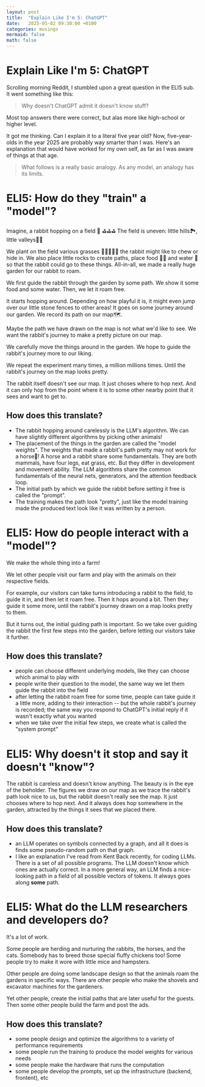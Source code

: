 ```yaml
---
layout: post
title:  "Explain Like I'm 5: ChatGPT"
date:   2025-05-02 09:30:00 +0100
categories: musings
mermaid: false
math: false
---
```

# Explain Like I'm 5: ChatGPT

Scrolling morning Reddit, I stumbled upon a great question in the ELI5 sub.
It went something like this:
>Why doesn't ChatGPT admit it doesn't know stuff?

Most top answers there were correct, but alas more like high-school or higher level.

It got me thinking. Can I explain it to a literal five year old?
Now, five-year-olds in the year 2025 are probably way smarter than I was.
Here's an explanation that would have worked for my own self, as far as I was aware of things at that age.

>What follows is a really basic analogy. As any model, an analogy has its limits.

# ELI5: How do they "train" a "model"?
Imagine, a rabbit hopping on a field 🐇 ⛳⛳⛳
The field is uneven: little hills🏞, little valleys🌄⛺

We plant on the field various grasses 🌾🌺🌻🌼🌷 the rabbit might like to chew or hide in.
We also place little rocks to create paths, place food 🥕🌽 and water 🌊 so that the rabbit could go to these things.
All-in-all, we made a really huge garden for our rabbit to roam.

We first guide the rabbit through the garden by some path. We show it some food and some water. Then, we let it roam free.

It starts hopping around. Depending on how playful it is, it might even jump over our little stone fences to other areas! 
It goes on some journey around our garden. We record its path on our map🗺.


Maybe the path we have drawn on the map is not what we'd like to see. We want the rabbit's journey to make a pretty picture on our map.

We carefully move the things around in the garden. We hope to guide the rabbit's journey more to our liking.

We repeat the experiment many times, a million millions times. Until the rabbit's journey on the map looks pretty.

The rabbit itself doesn't see our map. It just choses where to hop next. And it can only hop from the point where it is to some other nearby point that it sees and want to get to.

## How does this translate?

- The rabbit hopping around carelessly is the LLM's algorithm.
We can have slightly different algorithms by picking other animals!
-  The placement of the things in the garden are called the "model weights". The weights that made a rabbit's path pretty may not work for a horse🐎! A horse and a rabbit share some fundamentals. They are both mammals, have four legs, eat grass, etc. But they differ in development and movement ability. The LLM algorithms share the common fundamentals of the neural nets, generators, and the attention feedback loop.
- The initial path by which we guide the rabbit before setting it free is called the "prompt".
- The training makes the path look "pretty", just like the model training made the produced text look like it was written by a person.

# ELI5: How do people interact with a "model"?

We make the whole thing into a farm!

We let other people visit our farm and play with the animals on their respective fields.

For example, our visitors can take turns introducing a rabbit to the field, to guide it in, and then let it roam free. Then it hops around a bit.
Then they guide it some more, until the rabbit's journey drawn on a map looks pretty to them.


But it turns out, the initial guiding path is important. So we take over guiding the rabbit the first few steps into the garden, before letting our visitors take it further.

## How does this translate?

- people can choose different underlying models, like they can choose which animal to play with
- people write their question to the model, the same way we let them guide the rabbit into the field
- after letting the rabbit roam free for some time, people can take guide it a little more, adding to their interaction -- but the whole rabbit's journey is recorded; the same way you respond to ChatGPT's initial reply if it wasn't exactly what you wanted
- when we take over the initial few steps, we create what is called the "system prompt"

# ELI5: Why doesn't it stop and say it doesn't "know"?

The rabbit is careless and doesn't know anything. The beauty is in the eye of the beholder. The figures we draw on our map as we trace the rabbit's path look nice to us, but the rabbit doesn't really see the map. It just chooses where to hop next.
And it always does hop somewhere in the garden, attracted by the things it sees that we placed there.

## How does this translate?

- an LLM operates on symbols connected by a graph, and all it does is finds some pseudo-random path on that graph.
- I like an explanation I've read from Kent Back recently, for coding LLMs. There is a set of all possible programs. The LLM doesn't know which ones are actually correct. In a more general way, an LLM finds a nice-looking path in a field of all possible vectors of tokens. It always goes along **some** path.


# ELI5: What do the LLM researchers and developers do?

It's a lot of work.

Some people are herding and nurturing the rabbits, the horses, and the cats. Somebody has to breed those special fluffy chickens too! Some people try to make it wore with little mice and hampsters.

Other people are doing some landscape design so that the animals roam the gardens in specific ways. There are other people who make the shovels and excavator machines for the gardeners.

Yet other people, create the initial paths that are later useful for the guests.
Then some other people build the farm and post the ads.

## How does this translate?

- some people design and optimize the algorithms to a variety of performance requirements
- some people run the training to produce the model weights for various needs
- some people make the hardware that runs the computation
- some people develop the prompts, set up the infrastructure (backend, frontent), etc